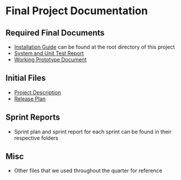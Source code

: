 # Final Project Documentation 

## Required Final Documents
* [Installation Guide](../README.md) can be found at the root directory of this project 
* [System and Unit Test Report]()
* [Working Prototype Document]()

## Initial Files 
* [Project Description](initFiles/Project%20Description.pdf)
* [Release Plan](initFiles/Release%20Plan.pdf)

## Sprint Reports 
* Sprint plan and sprint report for each sprint can be found in their respective folders

## Misc
* Other files that we used throughout the quarter for reference